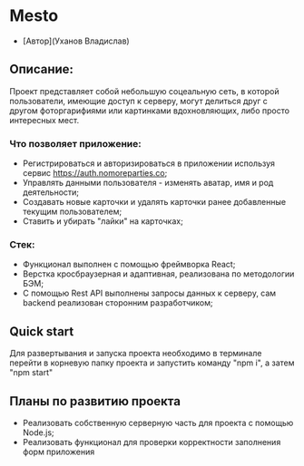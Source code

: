 # Mesto


* [Автор](Уханов Владислав)

## Описание:
Проект представляет собой небольшую соцеальную сеть, в которой пользователи, имеющие доступ к серверу, могут делиться друг с другом фоторгарифиями или картинками вдохновляющих, либо просто интересных мест. 
### Что позволяет приложение:

* Регистрироваться и авторизироваться в приложении используя сервис https://auth.nomoreparties.co;
* Управлять данными пользователя - изменять аватар, имя и род деятельности;
* Создавать новые карточки и удалять карточки ранее добавленные текущим пользователем;
* Ставить и убирать "лайки" на карточках;
### Стек:
* Функционал выполнен с помощью фреймворка React;
* Верстка кросбраузерная и адаптивная, реализована по методологии БЭМ;
* С помощью Rest API выполнены запросы данных к серверу, сам backend реализован сторонним разработчиком;

## Quick start
Для развертывания и запуска проекта необходимо в терминале перейти в корневую папку проекта и запустить команду "npm i", а затем "npm start"

## Планы по развитию проекта

* Реализовать собственную серверную часть для проекта с помощью Node.js;
* Реализовать функционал для проверки корректности заполнения форм приложения